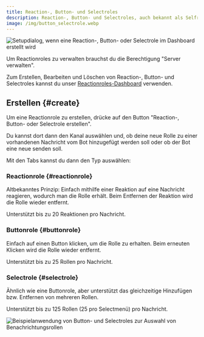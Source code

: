 ```yaml
---
title: Reaction-, Button- und Selectroles
description: Reaction-, Button- und Selectroles, auch bekannt als Selfroles, erlauben Nutzern, sich selbst bestimmte Rollen zuzuweisen.
image: /img/button_selectrole.webp
---
```


![Setupdialog, wenn eine Reaction-, Button- oder Selectrole im Dashboard erstellt wird](/img/create_reactionrole_de.webp)

Um Reactionroles zu verwalten brauchst du die Berechtigung "Server verwalten".

Zum Erstellen, Bearbeiten und Löschen von Reaction-, Button- und Selectroles kannst du unser [Reactionroles-Dashboard](https://tomatenkuchen.com/dashboard/reactionroles) verwenden.

## Erstellen {#create}

Um eine Reactionrole zu erstellen, drücke auf den Button "Reaction-, Button- oder Selectrole erstellen".

Du kannst dort dann den Kanal auswählen und, ob deine neue Rolle zu einer vorhandenen Nachricht vom Bot hinzugefügt werden soll oder ob der Bot eine neue senden soll.

Mit den Tabs kannst du dann den Typ auswählen:

### Reactionrole {#reactionrole}

Altbekanntes Prinzip: Einfach mithilfe einer Reaktion auf eine Nachricht reagieren, wodurch man die Rolle erhält.
Beim Entfernen der Reaktion wird die Rolle wieder entfernt.

Unterstützt bis zu 20 Reaktionen pro Nachricht.

### Buttonrole {#buttonrole}

Einfach auf einen Button klicken, um die Rolle zu erhalten. Beim erneuten Klicken wird die Rolle wieder entfernt.

Unterstützt bis zu 25 Rollen pro Nachricht.

### Selectrole {#selectrole}

Ähnlich wie eine Buttonrole, aber unterstützt das gleichzeitige Hinzufügen bzw. Entfernen von mehreren Rollen.

Unterstützt bis zu 125 Rollen (25 pro Selectmenü) pro Nachricht.

![Beispielanwendung von Button- und Selectroles zur Auswahl von Benachrichtungsrollen](/img/button_selectrole.webp)
